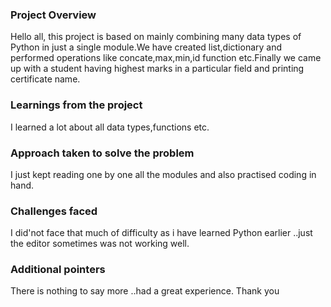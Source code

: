 ### Project Overview

 Hello all, this project is based on  mainly combining many data types of Python in just a single module.We have created  list,dictionary and performed operations like concate,max,min,id function etc.Finally we came up  with a student  having highest marks in a particular field and printing certificate name.


### Learnings from the project

 I learned a lot about all data types,functions etc.


### Approach taken to solve the problem

 I just kept reading one by one all the modules and also practised coding in hand.


### Challenges faced

 I did'not face that much of difficulty as i have learned Python earlier ..just the editor sometimes was not working well.



### Additional pointers

 There is nothing to say more ..had a great experience.
Thank you


